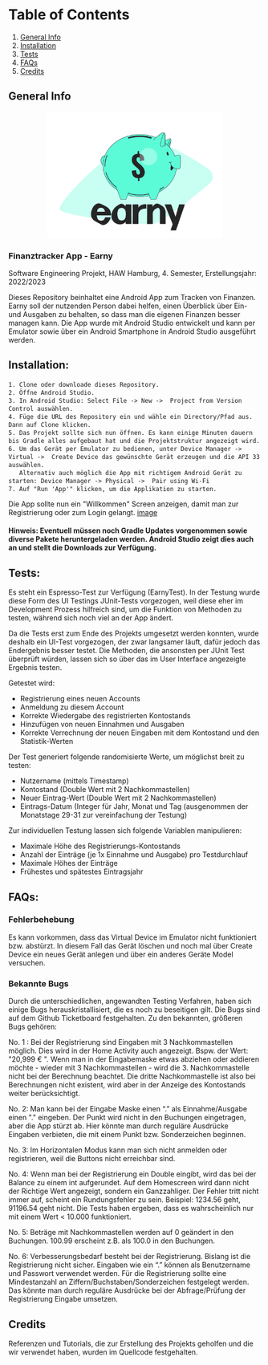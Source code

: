 # Table of Contents
1. [General Info](#general-info)
2. [Installation](#installation)
3. [Tests](#tests)
5. [FAQs](#faqs)
6. [Credits](#credits)


## General Info
<p align="center">
  <img src="app/src/main/res/drawable/logo_earny_bunt.png" width="350" title="Earny_Logo">
</p>

### Finanztracker App - Earny
Software Engineering Projekt, HAW Hamburg, 4. Semester, Erstellungsjahr: 2022/2023

Dieses Repository beinhaltet eine Android App zum Tracken von Finanzen.
Earny soll der nutzenden Person dabei helfen, einen Überblick über Ein- und Ausgaben zu behalten, so dass man die eigenen Finanzen besser managen kann.
Die App wurde mit Android Studio entwickelt und kann per Emulator sowie über ein Android Smartphone in Android Studio ausgeführt werden.


## Installation:

    1. Clone oder downloade dieses Repository.
    2. Öffne Android Studio.
    3. In Android Studio: Select File -> New ->  Project from Version Control auswählen.
    4. Füge die URL des Repository ein und wähle ein Directory/Pfad aus. Dann auf Clone klicken.
    5. Das Projekt sollte sich nun öffnen. Es kann einige Minuten dauern bis Gradle alles aufgebaut hat und die Projektstruktur angezeigt wird.
    6. Um das Gerät per Emulator zu bedienen, unter Device Manager -> Virtual ->  Create Device das gewünschte Gerät erzeugen und die API 33 auswählen.
       Alternativ auch möglich die App mit richtigem Android Gerät zu starten: Device Manager -> Physical ->  Pair using Wi-Fi
    7. Auf "Run 'App'" klicken, um die Applikation zu starten.

Die App sollte nun ein "Willkommen" Screen anzeigen, damit man zur Registrierung oder zum Login gelangt.
[image](https://user-images.githubusercontent.com/94016790/213173358-308cd8d5-0096-4abd-93d9-11d10ed0d8b6.png)


#### Hinweis: Eventuell müssen noch Gradle Updates vorgenommen sowie diverse Pakete heruntergeladen werden. Android Studio zeigt dies auch an und stellt die Downloads zur Verfügung.
 
## Tests:
Es steht ein Espresso-Test zur Verfügung (EarnyTest). In der Testung wurde diese Form des UI Testings JUnit-Tests vorgezogen, weil diese eher im Development Prozess hilfreich sind, um die Funktion von Methoden zu testen, während sich noch viel an der App ändert. 

Da die Tests erst zum Ende des Projekts umgesetzt werden konnten, wurde deshalb ein UI-Test vorgezogen, der zwar langsamer läuft, dafür jedoch das Endergebnis besser testet. Die Methoden, die ansonsten per JUnit Test überprüft würden, lassen sich so über das im User Interface angezeigte Ergebnis testen.


Getestet wird:
- Registrierung eines neuen Accounts
- Anmeldung zu diesem Account
- Korrekte Wiedergabe des registrierten Kontostands
- Hinzufügen von neuen Einnahmen und Ausgaben
- Korrekte Verrechnung der neuen Eingaben mit dem Kontostand und den Statistik-Werten


Der Test generiert folgende randomisierte Werte, um möglichst breit zu testen:
- Nutzername (mittels Timestamp)
- Kontostand (Double Wert mit 2 Nachkommastellen)
- Neuer Eintrag-Wert (Double Wert mit 2 Nachkommastellen)
- Eintrags-Datum (Integer für Jahr, Monat und Tag (ausgenommen der Monatstage 29-31 zur vereinfachung der Testung)


Zur individuellen Testung lassen sich folgende Variablen manipulieren:
- Maximale Höhe des Registrierungs-Kontostands
- Anzahl der Einträge (je 1x Einnahme und Ausgabe) pro Testdurchlauf
- Maximale Höhes der Einträge
- Frühestes und spätestes Eintragsjahr

## FAQs:

### Fehlerbehebung
Es kann vorkommen, dass das Virtual Device im Emulator nicht funktioniert bzw. abstürzt. 
In diesem Fall das Gerät löschen und noch mal über Create Device ein neues Gerät anlegen und über ein anderes Geräte Model versuchen.

### Bekannte Bugs
Durch die unterschiedlichen, angewandten Testing Verfahren, haben sich einige Bugs herauskristallisiert, die es noch zu beseitigen gilt. Die Bugs sind auf dem Github Ticketboard festgehalten. Zu den bekannten, größeren Bugs gehören:

No. 1 : Bei der Registrierung sind Eingaben mit 3 Nachkommastellen möglich. Dies wird in der Home Activity auch angezeigt. Bspw. der Wert: "20,999 € ". 
Wenn man in der Eingabemaske etwas abziehen oder addieren möchte - wieder mit 3 Nachkommastellen - wird die 3. Nachkommastelle nicht bei der Berechnung beachtet. Die dritte Nachkommastelle ist also bei Berechnungen nicht existent, wird aber in der Anzeige des Kontostands weiter berücksichtigt.

No. 2: Man kann bei der Eingabe Maske einen “.” als Einnahme/Ausgabe einen "." eingeben. Der Punkt wird nicht in den Buchungen eingetragen, aber die App stürzt ab. Hier könnte man durch reguläre Ausdrücke Eingaben verbieten, die mit einem Punkt bzw. Sonderzeichen beginnen.

No. 3: Im Horizontalen Modus kann man sich nicht anmelden oder registrieren, weil die Buttons nicht erreichbar sind. 

No. 4: Wenn man bei der Registrierung ein Double eingibt, wird das bei der Balance zu einem int aufgerundet. Auf dem Homescreen wird dann nicht der Richtige Wert angezeigt, sondern ein Ganzzahliger. Der Fehler tritt nicht immer auf, scheint ein Rundungsfehler zu sein. Beispiel: 1234.56 geht, 91196.54 geht nicht. Die Tests haben ergeben, dass es wahrscheinlich nur mit einem Wert < 10.000 funktioniert.

No. 5:  Beträge mit Nachkommastellen werden auf 0 geändert in den Buchungen. 
100.99 erscheint z.B. als 100.0 in den Buchungen.

No. 6: Verbesserungsbedarf besteht bei der Registrierung. Bislang ist die Registrierung nicht sicher. Eingaben wie ein “.” können als Benutzername und Passwort verwendet werden. Für die Registrierung sollte eine Mindestanzahl an Ziffern/Buchstaben/Sonderzeichen festgelegt werden. Das könnte man durch reguläre Ausdrücke bei der Abfrage/Prüfung der Registrierung Eingabe umsetzen. 


## Credits

Referenzen und Tutorials, die zur Erstellung des Projekts geholfen und die wir verwendet haben, wurden im Quellcode festgehalten.
